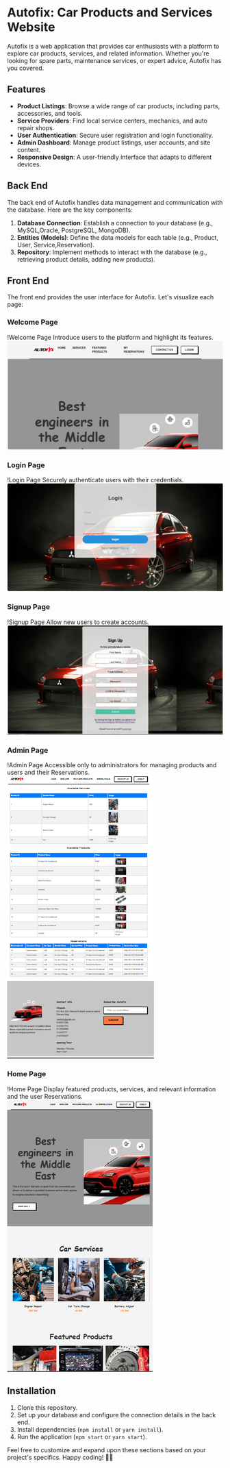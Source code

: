 # Autofix: Car Products and Services Website

Autofix is a web application that provides car enthusiasts with a platform to explore car products, services, and related information. Whether you're looking for spare parts, maintenance services, or expert advice, Autofix has you covered.

## Features

- **Product Listings**: Browse a wide range of car products, including parts, accessories, and tools.
- **Service Providers**: Find local service centers, mechanics, and auto repair shops.
- **User Authentication**: Secure user registration and login functionality.
- **Admin Dashboard**: Manage product listings, user accounts, and site content.
- **Responsive Design**: A user-friendly interface that adapts to different devices.

## Back End

The back end of Autofix handles data management and communication with the database. Here are the key components:

1. **Database Connection**: Establish a connection to your database (e.g., MySQL,Oracle, PostgreSQL, MongoDB).
2. **Entities (Models)**: Define the data models for each table (e.g., Product, User, Service,Reservation).
3. **Repository**: Implement methods to interact with the database (e.g., retrieving product details, adding new products).

## Front End

The front end provides the user interface for Autofix. Let's visualize each page:

### Welcome Page
!Welcome Page
Introduce users to the platform and highlight its features.
![alt text](<Images/welcome .PNG>)

### Login Page
!Login Page
Securely authenticate users with their credentials.
![alt text](<Images/login page.PNG>)

### Signup Page
!Signup Page
Allow new users to create accounts.
![alt text](<Images/sign uppage.PNG>)

### Admin Page
!Admin Page
Accessible only to administrators for managing products and users and their Reservations.
![alt text](<Images/admin page.PNG>)

### Home Page
!Home Page
Display featured products, services, and relevant information and the user Reservations.
![alt text](<Images/home page.PNG>)

## Installation

1. Clone this repository.
2. Set up your database and configure the connection details in the back end.
3. Install dependencies (`npm install` or `yarn install`).
4. Run the application (`npm start` or `yarn start`).

Feel free to customize and expand upon these sections based on your project's specifics. Happy coding! 🚗🔧
